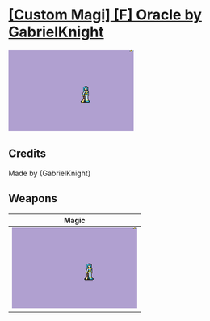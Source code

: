 # [\[Custom Magi\] \[F\] Oracle by GabrielKnight](./)

<img src="./6.%20Magic/Magic_000.png" alt="[Custom Magi] [F] Oracle by GabrielKnight standing" />

## Credits

Made by {GabrielKnight}

## Weapons


|Magic |
|  :---: |
| <img alt="Magic animation" src="./6.%20Magic/Magic.gif" /> |
